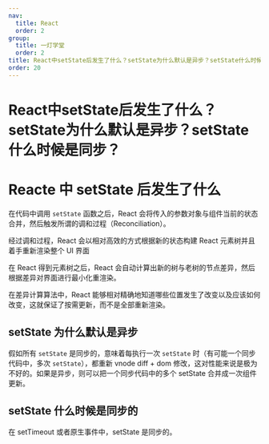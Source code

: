 ```yaml
---
nav:
  title: React
  order: 2
group:
  title: 一灯学堂
  order: 2
title: React中setState后发生了什么？setState为什么默认是异步？setState什么时候是同步？
order: 20
---
```


# React中setState后发生了什么？setState为什么默认是异步？setState什么时候是同步？

# Reacte 中 setState 后发生了什么

在代码中调用 `setState` 函数之后，React 会将传入的参数对象与组件当前的状态合并，然后触发所谓的调和过程（Reconciliation）。

经过调和过程，React 会以相对高效的方式根据新的状态构建 React 元素树并且着手重新渲染整个 UI 界面

在 React 得到元素树之后，React 会自动计算出新的树与老树的节点差异，然后根据差异对界面进行最小化重渲染。

在差异计算算法中，React 能够相对精确地知道哪些位置发生了改变以及应该如何改变，这就保证了按需更新，而不是全部重新渲染。

## setState 为什么默认是异步

假如所有 `setState` 是同步的，意味着每执行一次 `setState` 时（有可能一个同步代码中，多次 `setState`），都重新 vnode diff + dom 修改，这对性能来说是极为不好的。如果是异步，则可以把一个同步代码中的多个 setState 合并成一次组件更新。

## setState 什么时候是同步的

在 setTimeout 或者原生事件中，setState 是同步的。

